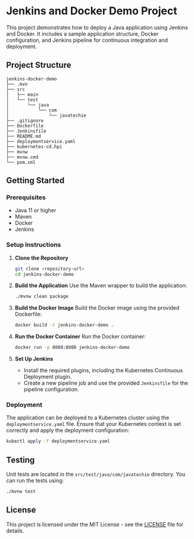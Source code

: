 # Jenkins and Docker Demo Project

This project demonstrates how to deploy a Java application using Jenkins and Docker. It includes a sample application structure, Docker configuration, and Jenkins pipeline for continuous integration and deployment.

## Project Structure

```
jenkins-docker-demo
├── .mvn
├── src
│   ├── main
│   └── test
│       └── java
│           └── com
│               └── javatechie
├── .gitignore
├── Dockerfile
├── Jenkinsfile
├── README.md
├── deploymentservice.yaml
├── kubernetes-cd.hpi
├── mvnw
├── mvnw.cmd
└── pom.xml
```

## Getting Started

### Prerequisites

- Java 11 or higher
- Maven
- Docker
- Jenkins

### Setup Instructions

1. **Clone the Repository**
   ```bash
   git clone <repository-url>
   cd jenkins-docker-demo
   ```

2. **Build the Application**
   Use the Maven wrapper to build the application:
   ```bash
   ./mvnw clean package
   ```

3. **Build the Docker Image**
   Build the Docker image using the provided Dockerfile:
   ```bash
   docker build -t jenkins-docker-demo .
   ```

4. **Run the Docker Container**
   Run the Docker container:
   ```bash
   docker run -p 8080:8080 jenkins-docker-demo
   ```

5. **Set Up Jenkins**
   - Install the required plugins, including the Kubernetes Continuous Deployment plugin.
   - Create a new pipeline job and use the provided `Jenkinsfile` for the pipeline configuration.

### Deployment

The application can be deployed to a Kubernetes cluster using the `deploymentservice.yaml` file. Ensure that your Kubernetes context is set correctly and apply the deployment configuration:
```bash
kubectl apply -f deploymentservice.yaml
```

## Testing

Unit tests are located in the `src/test/java/com/javatechie` directory. You can run the tests using:
```bash
./mvnw test
```

## License

This project is licensed under the MIT License - see the [LICENSE](LICENSE) file for details.